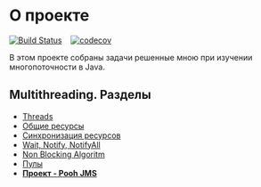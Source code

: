 # О проекте
[![Build Status](https://travis-ci.org/ReyBos/job4j_design.svg?branch=master)](https://travis-ci.org/ReyBos/job4j_threads) &nbsp;&nbsp;
[![codecov](https://codecov.io/gh/ReyBos/job4j_threads/branch/master/graph/badge.svg?token=6MP39YUB6H)](https://codecov.io/gh/ReyBos/job4j_threads)

<p>В этом проекте собраны задачи решенные мною при изучении многопоточности в Java. </p>
<h2>Multithreading. Разделы</h2>
<ul>
  <li><a href="https://github.com/ReyBos/job4j_threads/tree/master/src/main/java/ru/job4j/concurrent">Threads</a></li>
  <li><a href="https://github.com/ReyBos/job4j_threads/tree/master/src/main/java/ru/job4j/common/resources">Общие ресурсы</a></li>
  <li><a href="https://github.com/ReyBos/job4j_threads/tree/master/src/main/java/ru/job4j/synch">Синхронизация ресурсов</a></li>
  <li><a href="https://github.com/ReyBos/job4j_threads/tree/master/src/main/java/ru/job4j/wait">Wait, Notify, NotifyAll</a></li>
  <li><a href="https://github.com/ReyBos/job4j_threads/tree/master/src/main/java/ru/job4j/non/blocking">Non Blocking Algoritm</a></li>
  <li><a href="https://github.com/ReyBos/job4j_threads/tree/master/src/main/java/ru/job4j/pool">Пулы</a></li>
  <li><strong><a href="https://github.com/ReyBos/job4j_pooh">Проект - Pooh JMS</a></strong></li>
</ul>
